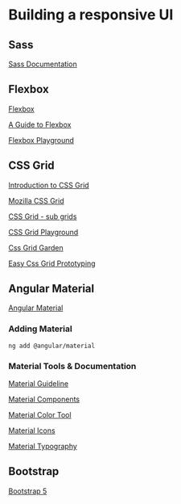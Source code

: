# Building a responsive UI

## Sass

[Sass Documentation](https://sass-lang.com/)

## Flexbox

[Flexbox](https://developer.mozilla.org/en-US/docs/Web/CSS/CSS_Flexible_Box_Layout/Basic_Concepts_of_Flexbox)

[A Guide to Flexbox](https://css-tricks.com/snippets/css/a-guide-to-flexbox/)

[Flexbox Playground](https://flexboxfroggy.com/)

## CSS Grid

[Introduction to CSS Grid](https://css-tricks.com/snippets/css/complete-guide-grid/)

[Mozilla CSS Grid](https://mozilladevelopers.github.io/playground/css-grid)

[CSS Grid - sub grids](https://www.smashingmagazine.com/2018/07/css-grid-2/)

[CSS Grid Playground](https://www.cssgridplayground.com/)

[Css Grid Garden](https://cssgridgarden.com/#de)

[Easy Css Grid Prototyping](https://grid.layoutit.com)

## Angular Material

[Angular Material](https://material.angular.io)

### Adding Material

```
ng add @angular/material
```

### Material Tools & Documentation

[Material Guideline](https://material.io/design/guidelines-overview/)

[Material Components](https://material.angular.io/components/)

[Material Color Tool](https://material.io/resources/color)

[Material Icons](https://material.io/tools/icons/)

[Material Typography](https://material.angular.io/guide/typography)

## Bootstrap

[Bootstrap 5](https://blog.getbootstrap.com/2020/06/16/bootstrap-5-alpha/)
